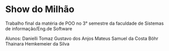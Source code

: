 # Show do Milhão
Trabalho final da matéria de POO no 3° semestre da faculdade de 
Sistemas de informação/Eng.de Software

Alunos:
Danielli Tomaz
Gustavo dos Anjos
Mateus Samuel da Costa Böhr
Thainara Hemkemeier da Silva
